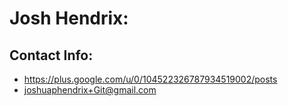 Josh Hendrix:
=============

Contact Info:
-------------

* https://plus.google.com/u/0/104522326787934519002/posts
* joshuaphendrix+Git@gmail.com
